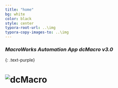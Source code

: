 ```yaml
---
title: "home"
bg: white
color: black
style: center
typora-root-url: ..\img
typora-copy-images-to: ..\img
---
```


### *MacroWorks Automation App  dcMacro v3.0*
{: .text-purple}

<span class="fa-stack subtlecircle" style="font-size:100px; background:rgba(255,166,0,0.1)">
  <i class="fa fa-circle fa-stack-2x text-white"></i>
  <i class="fa fa-bicycle fa-stack-1x text-orange"></i>
</span>

# ![dcMacro](/dcMacro.gif)